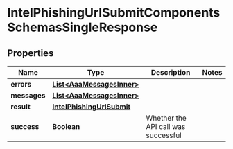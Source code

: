 

# IntelPhishingUrlSubmitComponentsSchemasSingleResponse


## Properties

| Name | Type | Description | Notes |
|------------ | ------------- | ------------- | -------------|
|**errors** | [**List&lt;AaaMessagesInner&gt;**](AaaMessagesInner.md) |  |  |
|**messages** | [**List&lt;AaaMessagesInner&gt;**](AaaMessagesInner.md) |  |  |
|**result** | [**IntelPhishingUrlSubmit**](IntelPhishingUrlSubmit.md) |  |  |
|**success** | **Boolean** | Whether the API call was successful |  |



